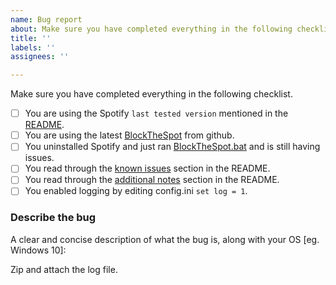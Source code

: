 ```yaml
---
name: Bug report
about: Make sure you have completed everything in the following checklist.
title: ''
labels: ''
assignees: ''

---
```


Make sure you have completed everything in the following checklist.

 - [ ] You are using the Spotify `last tested version` mentioned in the [README](https://github.com/mrpond/BlockTheSpot/blob/master/README.md).
 - [ ] You are using the latest [BlockTheSpot](https://www.github.com/mrpond/BlockTheSpot/releases) from github.
 - [ ] You uninstalled Spotify and just ran [BlockTheSpot.bat](https://raw.githack.com/mrpond/BlockTheSpot/master/BlockTheSpot.bat) and is still having issues.
 - [ ] You read through the [known issues](https://github.com/mrpond/BlockTheSpot/blob/master/README.md#known-issues) section in the README.
 - [ ] You read through the [additional notes](https://github.com/mrpond/BlockTheSpot/blob/master/README.md#additional-notes) section in the README.
 - [ ] You enabled logging by editing config.ini `set log = 1`.

### Describe the bug
A clear and concise description of what the bug is, along with your OS [eg. Windows 10]:

Zip and attach the log file.

<!-- Remove this line and 

## Feature Request 
Provide a detailed explanation of the requested feature and its use case. Feature should be present in the Premium version of Spotify.

this line to enable feature request.--->
